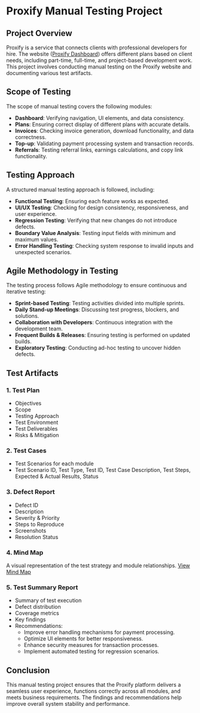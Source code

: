 # Proxify Manual Testing Project

## Project Overview
Proxify is a service that connects clients with professional developers for hire. The website ([Proxify Dashboard](https://proxify.gg/dashboard)) offers different plans based on client needs, including part-time, full-time, and project-based development work. This project involves conducting manual testing on the Proxify website and documenting various test artifacts.

## Scope of Testing
The scope of manual testing covers the following modules:

- **Dashboard**: Verifying navigation, UI elements, and data consistency.
- **Plans**: Ensuring correct display of different plans with accurate details.
- **Invoices**: Checking invoice generation, download functionality, and data correctness.
- **Top-up**: Validating payment processing system and transaction records.
- **Referrals**: Testing referral links, earnings calculations, and copy link functionality.

## Testing Approach
A structured manual testing approach is followed, including:

- **Functional Testing**: Ensuring each feature works as expected.
- **UI/UX Testing**: Checking for design consistency, responsiveness, and user experience.
- **Regression Testing**: Verifying that new changes do not introduce defects.
- **Boundary Value Analysis**: Testing input fields with minimum and maximum values.
- **Error Handling Testing**: Checking system response to invalid inputs and unexpected scenarios.

## Agile Methodology in Testing
The testing process follows Agile methodology to ensure continuous and iterative testing:

- **Sprint-based Testing**: Testing activities divided into multiple sprints.
- **Daily Stand-up Meetings**: Discussing test progress, blockers, and solutions.
- **Collaboration with Developers**: Continuous integration with the development team.
- **Frequent Builds & Releases**: Ensuring testing is performed on updated builds.
- **Exploratory Testing**: Conducting ad-hoc testing to uncover hidden defects.

## Test Artifacts

### 1. Test Plan
- Objectives
- Scope
- Testing Approach
- Test Environment
- Test Deliverables
- Risks & Mitigation

### 2. Test Cases
- Test Scenarios for each module
- Test Scenario ID, Test Type, Test ID, Test Case Description, Test Steps, Expected & Actual Results, Status

### 3. Defect Report
- Defect ID
- Description
- Severity & Priority
- Steps to Reproduce
- Screenshots
- Resolution Status

### 4. Mind Map
A visual representation of the test strategy and module relationships. [View Mind Map](https://miro.com/app/board/uXjVLmm2-Zw=/?share_link_id=434460600575)

### 5. Test Summary Report
- Summary of test execution
- Defect distribution
- Coverage metrics
- Key findings
- Recommendations:
  - Improve error handling mechanisms for payment processing.
  - Optimize UI elements for better responsiveness.
  - Enhance security measures for transaction processes.
  - Implement automated testing for regression scenarios.

## Conclusion
This manual testing project ensures that the Proxify platform delivers a seamless user experience, functions correctly across all modules, and meets business requirements. The findings and recommendations help improve overall system stability and performance.
